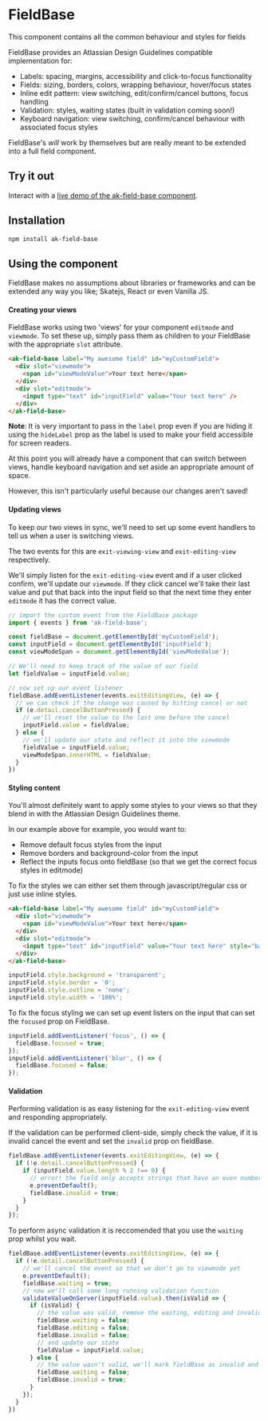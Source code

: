 # FieldBase

This component contains all the common behaviour and styles for fields

FieldBase provides an Atlassian Design Guidelines compatible implementation for:
* Labels: spacing, margins, accessibility and click-to-focus functionality
* Fields: sizing, borders, colors, wrapping behaviour, hover/focus states
* Inline edit pattern: view switching, edit/confirm/cancel buttons, focus handling
* Validation: styles, waiting states (built in validation coming soon!)
* Keyboard navigation: view switching, confirm/cancel behaviour with associated focus styles

FieldBase's *will* work by themselves but are really meant to be extended into a full field component.

## Try it out

Interact with a [live demo of the ak-field-base component](https://aui-cdn.atlassian.com/atlaskit/stories/ak-field-base/@VERSION@/).

## Installation

```sh
npm install ak-field-base
```


## Using the component

FieldBase makes no assumptions about libraries or frameworks and can be extended any way you like; Skatejs, React or even Vanilla JS.

#### Creating your views

FieldBase works using two 'views' for your component `editmode` and `viewmode`.
To set these up, simply pass them as children to your FieldBase with the appropriate `slot` attribute.

```html
<ak-field-base label="My awesome field" id="myCustomField">
  <div slot="viewmode">
    <span id="viewModeValue">Your text here</span>
  </div>
  <div slot="editmode">
    <input type="text" id="inputField" value="Your text here" />
  </div>
</ak-field-base>
```

**Note**: It is very important to pass in the `label` prop even if you are hiding it using the
`hideLabel` prop as the label is used to make your field accessible for screen readers.

At this point you will already have a component that can switch between views, handle keyboard navigation and set aside an appropriate amount of space.

However, this isn't particularly useful because our changes aren't saved!

#### Updating views

To keep our two views in sync, we'll need to set up some event handlers to tell us when a user is switching views.

The two events for this are `exit-viewing-view` and `exit-editing-view` respectively.

We'll simply listen for the `exit-editing-view` event and if a user clicked confirm, we'll update our `viewmode`.
If they click cancel we'll take their last value and put that back into the input field so that the next time they enter `editmode` it has the correct value.

```javascript
// import the custom event from the FieldBase package
import { events } from 'ak-field-base';

const fieldBase = document.getElementById('myCustomField');
const inputField = document.getElementById('inputField');
const viewModeSpan = document.getElementById('viewModeValue');

// We'll need to keep track of the value of our field
let fieldValue = inputField.value;

// now set up our event listener
fieldBase.addEventListener(events.exitEditingView, (e) => {
  // we can check if the change was caused by hitting cancel or not
  if (e.detail.cancelButtonPressed) {
    // we'll reset the value to the last one before the cancel
    inputField.value = fieldValue;
  } else {
    // we'll update our state and reflect it into the viewmode
    fieldValue = inputField.value;
    viewModeSpan.innerHTML = fieldValue;
  }
})
```

#### Styling content

You'll almost definitely want to apply some styles to your views so that they blend in with the Atlassian Design Guidelines theme.

In our example above for example, you would want to:
* Remove default focus styles from the input
* Remove borders and background-color from the input
* Reflect the inputs focus onto fieldBase (so that we get the correct focus styles in editmode)

To fix the styles we can either set them through javascript/regular css or just use inline styles.

```html
<ak-field-base label="My awesome field" id="myCustomField">
  <div slot="viewmode">
    <span id="viewModeValue">Your text here</span>
  </div>
  <div slot="editmode">
    <input type="text" id="inputField" value="Your text here" style="background: transparent; border: 0; outline: 0; width: 100%;" />
  </div>
</ak-field-base>
```

```javascript
inputField.style.background = 'transparent';
inputField.style.border = '0';
inputField.style.outline = 'none';
inputField.style.width = '100%';
```

To fix the focus styling we can set up event listers on the input that can set the `focused` prop on FieldBase.

```javascript
inputField.addEventListener('focus', () => {
  fieldBase.focused = true;
});
inputField.addEventListener('blur', () => {
  fieldBase.focused = false;
});
```

#### Validation

Performing validation is as easy listening for the `exit-editing-view` event and responding appropriately.

If the validation can be performed client-side, simply check the value, if it is invalid cancel the event
and set the `invalid` prop on fieldBase.

```javascript
fieldBase.addEventListener(events.exitEditingView, (e) => {
  if (!e.detail.cancelButtonPressed) {
    if (inputField.value.length % 2 !== 0) {
      // error! the field only accepts strings that have an even number of characters!
      e.preventDefault();
      fieldBase.invalid = true;
    }
  }
});
```

To perform async validation it is reccomended that you use the `waiting` prop whilst you wait.

```javascript
fieldBase.addEventListener(events.exitEditingView, (e) => {
  if (!e.detail.cancelButtonPressed) {
    // we'll cancel the event so that we don't go to viewmode yet
    e.preventDefault();
    fieldBase.waiting = true;
    // now we'll call some long running validation function
    validateValueOnServer(inputField.value).then(isValid => {
      if (isValid) {
        // the value was valid, remove the waiting, editing and invalid props
        fieldBase.waiting = false;
        fieldBase.editing = false;
        fieldBase.invalid = false;
        // and update our state
        fieldValue = inputField.value;
      } else {
        // the value wasn't valid, we'll mark fieldBase as invalid and let the user handle that
        fieldBase.waiting = false;
        fieldBase.invalid = true;
      }
    });
  }
})
```
